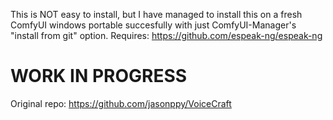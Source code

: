 This is NOT easy to install, but I have managed to install this on a fresh ComfyUI windows portable succesfully with just ComfyUI-Manager's "install from git" option.
Requires: https://github.com/espeak-ng/espeak-ng
# WORK IN PROGRESS

Original repo:
https://github.com/jasonppy/VoiceCraft
